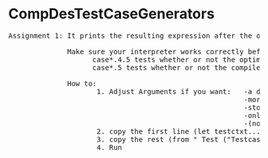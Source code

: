 ﻿# CompDesTestCaseGenerators
 <pre>
Assignment 1: It prints the resulting expression after the optimization (using your implemented string_of function).  <br />
              Make sure your interpreter works correctly before executing the following tests:  
                    case*.4.5 tests whether or not the optimized expression still evaluates to the same value as the non optimized expression    
                    case*.5 tests whether or not the compiler is correct (according to the task)   <br />
              How to:  
                     1. Adjust Arguments if you want:   -a different difficulty 
                                                        -more/less test cases  
                                                        -stop the .txt file creation
                                                        -only specific task 
                                                        -(not recommended) change depths for the difficulties 
                     2. copy the first line (let testctxt...) above the provided_tests function (located In providedtests.ml)
                     3. copy the rest (from " Test ("Testcases++"..." on) into the provided_tests function underneath the already existing "Test ... ])" you may need to add ; after )
                     4. Run 
</pre>
